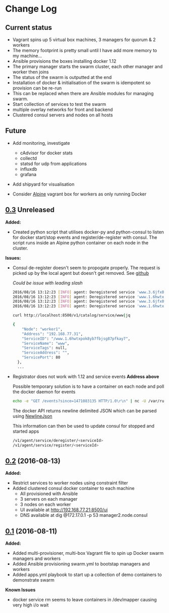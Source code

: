 # Change Log

## Current status
- Vagrant spins up 5 virtual box machines, 3 managers for quorum & 2 workers
- The memory footprint is pretty small until I have add more memory to my machine...
- Ansible provisions the boxes installing docker 1.12
- The primary manager starts the swarm cluster, each other manager and worker then joins
- The status of the swarm is outputted at the end
- Installation of docker & initialisation of the swarm is idempotent so provision can be re-run
- This can be replaced when there are Ansible modules for managing swarm.
- Start collection of services to test the swarm
- multiple overlay networks for front and backend
- Clustered consul servers and nodes on all hosts

## Future
- Add monitoring, investigate
    - cAdvisor for docker stats
    - collectd
    - statsd for udp from applications
    - influxdb
    - grafana

- Add shipyard for visualisation
- Consider [Alpine](https://github.com/maier/vagrant-alpine) vagrant box for workers as only running Docker

## [0.3]() Unreleased

**Added:**
- Created python script that utilises docker-py and python-consul to listen for docker start/stop events
and register/de-register with consul. The script runs inside an Alpine python container on each node in the cluster.

**Issues:**
- Consul de-register doesn't seem to propogate properly. The request is picked up by the local agent but doesn't get removed. See [github](https://github.com/hashicorp/consul/issues/1188)

    *Could be issue with leading slash*

    ```bash
    2016/08/16 13:12:23 [INFO] agent: Deregistered service 'www.3.6jfx071h4fe14es85kddyuqd4'
    2016/08/16 13:12:23 [INFO] agent: Deregistered service 'www.1.6hwtxpok8yb7fbjsg87pfkay7'
    2016/08/16 13:12:23 [INFO] agent: Deregistered service 'www.3.6jfx071h4fe14es85kddyuqd4'
    2016/08/16 13:12:23 [INFO] agent: Deregistered service 'www.1.6hwtxpok8yb7fbjsg87pfkay7'

    curl http://localhost:8500/v1/catalog/service/www|jq

    {
        "Node": "worker1",
        "Address": "192.168.77.31",
        "ServiceID": "/www.1.6hwtxpok8yb7fbjsg87pfkay7",
        "ServiceName": "www",
        "ServiceTags": null,
        "ServiceAddress": "",
        "ServicePort": 80
      },
      ...

    ```

- Registrator does not work with 1.12 and service events **Address above**

    Possible temporary solution is to have a container on each node and poll the docker daemon for events

    ```bash
    echo -e "GET /events?since=1471083135 HTTP/1.0\r\n" | nc -U /var/run/docker.sock
    ```

    The docker API returns newline delimited JSON which can be parsed using [NewlineJson](https://pypi.python.org/pypi/NewlineJSON/1.0)

    This information can then be used to update consul for stopped and started apps

    ```bash
    /v1/agent/service/deregister/<serviceId>
    /v1/agent/service/register/<serviceId>
    ```

## [0.2](https://github.com/jamesdmorgan/vagrant-ansible-docker-swarm/releases/tag/v0.2) (2016-08-13)

**Added:**
- Restrict services to worker nodes using constraint filter
- Added clustered consul docker container to each machine
    - All provisioned with Ansible
    - 3 servers on each manager
    - 3 nodes on each worker
    - UI available at http://192.168.77.21:8500/ui
    - DNS available at dig @172.17.0.1 -p 53 manager2.node.consul

## [0.1](https://github.com/jamesdmorgan/vagrant-ansible-docker-swarm/releases/tag/v0.1) (2016-08-11)

**Added:**
- Added multi-provisioner, multi-box Vagrant file to spin up Docker swarm managers and workers
- Added Ansible provisioning swarm.yml to bootstap managers and workers
- Added apps.yml playbook to start up a collection of demo containers to demonstrate swarm

**Known Issues**
- docker service rm seems to leave containers in /dev/mapper causing very high i/o wait
